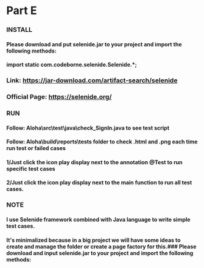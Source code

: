 # Part E
### INSTALL
#### Please download and put selenide.jar to your project and import the following methods:
#### import static com.codeborne.selenide.Selenide.*;
### Link: https://jar-download.com/artifact-search/selenide
### Official Page: https://selenide.org/
### RUN
#### Follow: Aloha\src\test\java\check_SignIn.java to see test script
#### Follow: Aloha\build\reports\tests folder to check .html and .png each time run test or failed cases
#### 1/Just click the icon play display next to the annotation @Test to run specific test cases 
#### 2/Just click the icon play display next to the main function to run all test cases. 

### NOTE
#### I use Selenide framework combined with Java language to write simple test cases.
#### It's minimalized because in a big project we will have some ideas to create and manage the folder or create a page factory for this.### Please download and input selenide.jar to your project and import the following methods:
